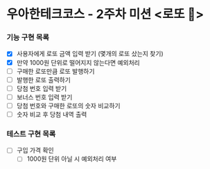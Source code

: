 # 우아한테크코스 - 2주차 미션 <로또 💸>

### 기능 구현 목록

- [x] 사용자에게 로또 금액 입력 받기 (몇개의 로또 샀는지 찾기)
- [x] 만약 1000원 단위로 떨어지지 않는다면 예외처리
- [ ] 구매한 로또만큼 로또 발행하기
- [ ] 발행한 로또 출력하기
- [ ] 당첨 번호 입력 받기
- [ ] 보너스 번호 입력 받기
- [ ] 당첨 번호와 구매한 로또의 숫자 비교하기
- [ ] 숫자 비교 후 당첨 내역 출력

### 테스트 구현 목록

- [ ] 구입 가격 확인
  - [ ] 1000원 단위 아닐 시 예외처리 여부
